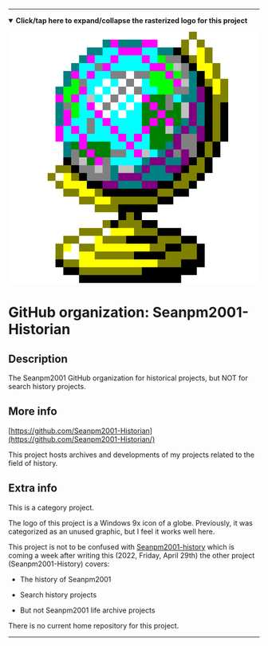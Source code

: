 
***

<!--

<details><summary><b lang="en">Click/tap here to expand/collapse the vectorized logo for this project</b></summary>

![Linter_logo_v2.svg failed to load. The file may be missing or corrupt. Check the file path for errors first.](/AdditionalInfo/2/Seanpm2001-Historian/Linter_logo_v2.svg)

</details>

!-->

<details open><summary><b lang="en">Click/tap here to expand/collapse the rasterized logo for this project</b></summary>

![Globe95.png failed to load. The file may be missing or corrupt. Check the file path for errors first.](/AdditionalInfo/2/Seanpm2001-Historian/Globe95.png)

</details>

# GitHub organization: Seanpm2001-Historian

## Description

The Seanpm2001 GitHub organization for historical projects, but NOT for search history projects.

## More info

[https://github.com/Seanpm2001-Historian](https://github.com/Seanpm2001-Historian/)

This project hosts archives and developments of my projects related to the field of history.

## Extra info

This is a category project.

The logo of this project is a Windows 9x icon of a globe. Previously, it was categorized as an unused graphic, but I feel it works well here.

This project is not to be confused with [Seanpm2001-history](/AdditionalInfo/2/Seanpm2001-History/) which is coming a week after writing this (2022, Friday, April 29th) the other project (Seanpm2001-History) covers:

* The history of Seanpm2001

* Search history projects

* But not Seanpm2001 life archive projects

<!--

The homepage for <project> is located <here>

!-->

There is no current home repository for this project.

***
